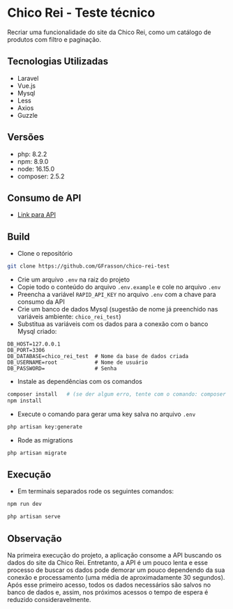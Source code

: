 # Chico Rei - Teste técnico
Recriar uma funcionalidade do site da Chico Rei, como um catálogo de produtos com filtro e paginação.

## Tecnologias Utilizadas
- Laravel
- Vue.js
- Mysql
- Less
- Axios
- Guzzle

## Versões
 - php: 8.2.2
 - npm: 8.9.0
 - node: 16.15.0
 - composer: 2.5.2

## Consumo de API
- [Link para API](https://rapidapi.com/okami4kak/api/scrapingant/)

## Build

 - Clone o repositório
```bash
git clone https://github.com/GFrasson/chico-rei-test
```

 - Crie um arquivo `.env` na raiz do projeto
 - Copie todo o conteúdo do arquivo `.env.example` e cole no arquivo `.env`
 - Preencha a variável `RAPID_API_KEY` no arquivo `.env` com a chave para consumo da API
 - Crie um banco de dados Mysql (sugestão de nome já preenchido nas variáveis ambiente: `chico_rei_test`)
 - Substitua as variáveis com os dados para a conexão com o banco Mysql criado:

```
DB_HOST=127.0.0.1
DB_PORT=3306
DB_DATABASE=chico_rei_test  # Nome da base de dados criada
DB_USERNAME=root            # Nome de usuário
DB_PASSWORD=                # Senha
```

 - Instale as dependências com os comandos
```bash
composer install   # (se der algum erro, tente com o comando: composer update)
npm install
```

 - Execute o comando para gerar uma key salva no arquivo `.env`
```bash
php artisan key:generate
```

 - Rode as migrations
```bash
php artisan migrate
```

## Execução

 - Em terminais separados rode os seguintes comandos:
```bash
npm run dev
```

```bash
php artisan serve
```

## Observação

Na primeira execução do projeto, a aplicação consome a API buscando os dados do site da Chico Rei. Entretanto, a API é um pouco lenta e esse processo de buscar os dados pode demorar um pouco dependendo da sua conexão e processamento (uma média de aproximadamente 30 segundos). Após esse primeiro acesso, todos os dados necessários são salvos no banco de dados e, assim, nos próximos acessos o tempo de espera é reduzido consideravelmente.
